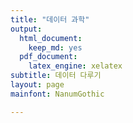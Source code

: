 ```yaml
---
title: "데이터 과학"
output:
  html_document: 
    keep_md: yes
  pdf_document:
    latex_engine: xelatex
subtitle: 데이터 다루기
layout: page
mainfont: NanumGothic

---
```






